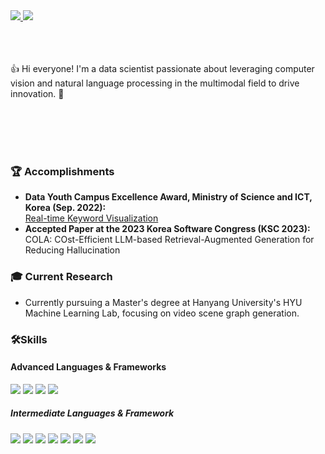 
 <a href="https://aiflower.tistory.com/">
 <img src="https://img.shields.io/badge/blog-A23EF3?style=flat-square&logo=instacart&logoColor=white"/>
 </a> <a href="https://github.com/khflower/">
 <img src="https://img.shields.io/badge/khflower@hanyang.ac.kr-FB1911?style=flat-square&logo=monster&logoColor=white"/>
</a>

</br>
</br>
</br>
</br>

 
👍 Hi everyone! I'm a data scientist passionate about leveraging computer vision and natural language processing in the multimodal field to drive innovation. 🚀

</br>
</br>
</br>
</br>


### 🏆 Accomplishments
- **Data Youth Campus Excellence Award, Ministry of Science and ICT, Korea (Sep. 2022):** </br>
<a href="https://github.com/khflower/real_time_keyword">Real-time Keyword Visualization</a>
- **Accepted Paper at the 2023 Korea Software Congress (KSC 2023):**  </br>
COLA: COst-Efficient LLM-based Retrieval-Augmented Generation for Reducing Hallucination
  
### 🎓 Current Research
- Currently pursuing a Master's degree at Hanyang University's HYU Machine Learning Lab, focusing on video scene graph generation. 




### 🛠Skills
#### Advanced Languages & Frameworks

 <img src="https://img.shields.io/badge/Python-3776AB?style=flat-square&logo=python&logoColor=white"/> <img src="https://img.shields.io/badge/Django-092E20?style=flat-square&logo=Django&logoColor=white"/> <img src="https://img.shields.io/badge/R-276DC3?style=flat-square&logo=r&logoColor=white"/> <img src="https://img.shields.io/badge/SAS-0089CF?style=flat-square&logo=sega&logoColor=white"/>
 
 ##### Intermediate Languages & Framework
 <img src="https://img.shields.io/badge/Androidstudio-3DDC84?style=flat-square&logo=androidstudio&logoColor=white"/> <img src="https://img.shields.io/badge/C-A8B9CC?style=flat-square&logo=c&logoColor=white"/> <img src="https://img.shields.io/badge/C++-00599C?style=flat-square&logo=cplusplus&logoColor=white"/> <img src="https://img.shields.io/badge/Javascript-F7DF1E?style=flat-square&logo=javascript&logoColor=white"/> <img src="https://img.shields.io/badge/Java-1E8CBE?style=flat-square&logo=java&logoColor=white"/> <img src="https://img.shields.io/badge/SPSS-1AB394?style=flat-square&logo=spss&logoColor=white"/> <img src="https://img.shields.io/badge/SQL-4479A1?style=flat-square&logo=sqlite&logoColor=white"/>





                  
